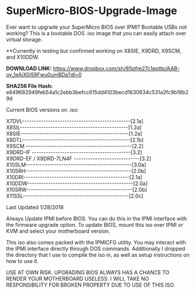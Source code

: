 # SuperMicro-BIOS-Upgrade-Image
Ever want to upgrade your SuperMicro BIOS over IPMI? Bootable USBs not working? This is a bootable DOS .iso image that you can easily attach over virtual storage. 

**Currently in testing but confirmed working on X8SIE, X9DRD, X9SCM, and X10DDW.

**DOWNLOAD LINK:** https://www.dropbox.com/sh/85pfre27c1epttp/AAB-oy_1eAiX0j59Fwu0umBDa?dl=0

**SHA256 File Hash:** e649682949feb54a1c2ebb3befcc615dd4103becd1630634c531a2fc9b18b29d

Current BIOS versions on .iso:

X7DVL----------------------------------------------[2.1a]  
X8SIL----------------------------------------------[1.2a]  
X8SIE----------------------------------------------[1.2a]  
X8DTL----------------------------------------------[2.1b]  
X9SCM ---------------------------------------------[2.2]   
X9DRD-IF ------------------------------------------[3.2]   
X9DRD-EF / X9DRD-7LN4F ----------------------------[3.2]   
X10SLM---------------------------------------------[3.0a]  
X10SRH---------------------------------------------[2.0b]  
X10DRI---------------------------------------------[2.1a]   
X10DDW---------------------------------------------[2.0a]  
X10SRW---------------------------------------------[2.0b]  
X11SSL---------------------------------------------[2.0c]  

Last Updated 1/28/2018

Always Update IPMI before BIOS. You can do this in the IPMI interface with the firmware upgrade option. To update BIOS, mount this iso over IPMI or KVM and select your motherboard version.

This iso also comes packed with the IPMICFG utility. You may interact with the IPMI interface directly through DOS commands. Additionally I dropped the directory that I use to compile the iso in, as well as setup instructions on how to use it. 

USE AT OWN RISK. UPGRADING BIOS ALWAYS HAS A CHANCE TO RENDER YOUR MOTHERBOARD USELESS. I WILL TAKE NO RESPONSIBILITY FOR BROKEN PROPERTY DUE TO USE OF THIS ISO.

